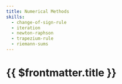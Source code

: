 ```yaml
---
title: Numerical Methods
skills:
  - change-of-sign-rule
  - iteration
  - newton-raphson
  - trapezium-rule
  - riemann-sums
---
```


# {{ $frontmatter.title }}
